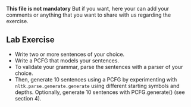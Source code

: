 **This file is not mandatory**
But if you want, here your can add your comments or anything that you want to share with us
regarding the exercise.

## Lab Exercise
- Write two or more sentences of your choice.
- Write a PCFG that models your sentences.
- To validate your grammar, parse the sentences with a parser of your choice.
- Then, generate 10 sentences  using a PCFG by experimenting with `nltk.parse.generate.generate` using different starting symbols and depths. Optionally, generate 10 sentences with PCFG.generate() (see section 4).